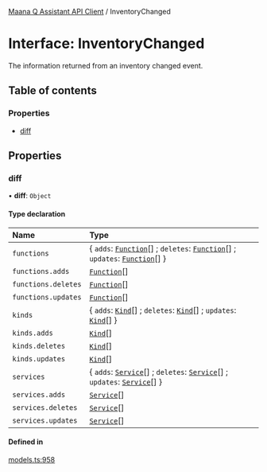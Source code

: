 [Maana Q Assistant API Client](../README.md) / InventoryChanged

# Interface: InventoryChanged

The information returned from an inventory changed event.

## Table of contents

### Properties

- [diff](InventoryChanged.md#diff)

## Properties

### diff

• **diff**: `Object`

#### Type declaration

| Name | Type |
| :------ | :------ |
| `functions` | { `adds`: [`Function`](Function.md)[] ; `deletes`: [`Function`](Function.md)[] ; `updates`: [`Function`](Function.md)[]  } |
| `functions.adds` | [`Function`](Function.md)[] |
| `functions.deletes` | [`Function`](Function.md)[] |
| `functions.updates` | [`Function`](Function.md)[] |
| `kinds` | { `adds`: [`Kind`](Kind.md)[] ; `deletes`: [`Kind`](Kind.md)[] ; `updates`: [`Kind`](Kind.md)[]  } |
| `kinds.adds` | [`Kind`](Kind.md)[] |
| `kinds.deletes` | [`Kind`](Kind.md)[] |
| `kinds.updates` | [`Kind`](Kind.md)[] |
| `services` | { `adds`: [`Service`](Service.md)[] ; `deletes`: [`Service`](Service.md)[] ; `updates`: [`Service`](Service.md)[]  } |
| `services.adds` | [`Service`](Service.md)[] |
| `services.deletes` | [`Service`](Service.md)[] |
| `services.updates` | [`Service`](Service.md)[] |

#### Defined in

[models.ts:958](https://github.com/maana-io/q-assistant-client/blob/develop/src/models.ts#L958)
